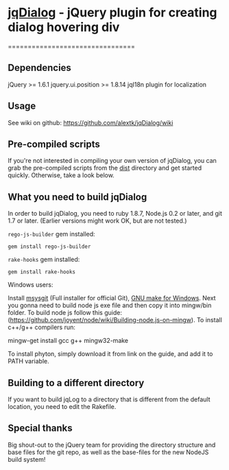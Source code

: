 # [jqDialog]() - jQuery plugin for creating dialog hovering div
================================

Dependencies
-------------------
jQuery >= 1.6.1
jquery.ui.position >= 1.8.14
jqI18n plugin for localization


Usage
---------------------
See wiki on github: https://github.com/alextk/jqDialog/wiki


Pre-compiled scripts
--------------------
If you're not interested in compiling your own version of jqDialog, you can grab the pre-compiled scripts from the
[dist](https://github.com/alextk/jqDialog/tree/master/dist/) directory and get started quickly. Otherwise, take a look below.

What you need to build jqDialog
----------------------------
In order to build jqDialog, you need to ruby 1.8.7, Node.js 0.2 or later, and git 1.7 or later.
(Earlier versions might work OK, but are not tested.)

`rego-js-builder` gem installed:

    gem install rego-js-builder


`rake-hooks` gem installed:

    gem install rake-hooks


Windows users:

   Install [msysgit](https://code.google.com/p/msysgit/) (Full installer for official Git),
   [GNU make for Windows](http://gnuwin32.sourceforge.net/packages/make.htm).
   Next you gonna need to build node js exe file and then copy it into mingw/bin folder. To build node js follow this guide:
   (https://github.com/joyent/node/wiki/Building-node.js-on-mingw). To install c++/g++ compilers run:

   mingw-get install gcc g++ mingw32-make

   To install phyton, simply download it from link on the guide, and add it to PATH variable.

Building to a different directory
---------------------------------
If you want to build jqLog to a directory that is different from the default location, you need to edit the Rakefile.


Special thanks
--------------
Big shout-out to the jQuery team for providing the directory structure and base files for the git repo, as well as the base-files for the new NodeJS build system!